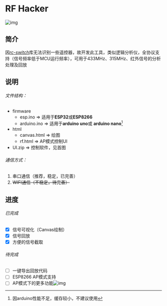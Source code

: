 # RF Hacker

![img](https://static-1302980926.cos.ap-beijing.myqcloud.com/rfhacker/rfhacker.gif)



## 简介

因[*rc-switch*](https://github.com/sui77/rc-switch)库无法识别一些遥控器，故开发此工具，类似逻辑分析仪，全协议支持（信号频率低于MCU运行频率），可用于433MHz、315MHz、红外信号的分析处理及回放



## 说明

###### 文件结构：

* firmware
  * esp.ino => 适用于**ESP32**或**ESP8266**
  * arduino.ino => 适用于**arduino uno**或 **arduino nano**[^1]
* html
  * canvas.html => 绘图
  * rf.html => AP模式控制UI
* UI.zip => 控制软件，见首图

[^1]: 因arduino性能不足，缓存较小，不建议使用



###### 通信方式：

1. 串口通信（推荐，稳定，已完善）
2. ~~WIFI通信（不稳定，待完善）~~



## 进度

###### 已完成

+ [x] 信号可视化（Canvas绘制）
+ [x] 信号回放
+ [x] 方便的信号截取

###### 待完成

+ [ ] 一键导出回放代码
+ [ ] ESP8266 AP模式支持
+ [ ] AP模式下的更多功能![img](https://static-1302980926.cos.ap-beijing.myqcloud.com/rfhacker/rfhacker_web.jpg)